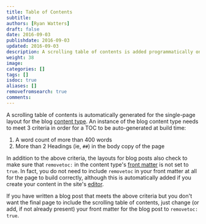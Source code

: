```yaml
---
title: Table of Contents
subtitle:
authors: [Ryan Watters]
draft: false
date: 2016-09-03
publishdate: 2016-09-03
updated: 2016-09-03
description: A scrolling table of contents is added programmatically only to blog posts according to word count and heading structure.
weight: 38
image:
categories: []
tags: []
isdoc: true
aliases: []
removefromsearch: true
comments:
---
```


A scrolling table of contents is automatically generated for the single-page layout for the blog [content type][]. An instance of the blog content type needs to meet 3 criteria in order for a TOC to be auto-generated at build time:

1. A word count of more than 400 words
2. More than 2 Headings (ie, `##`) in the body copy of the page

In addition to the above criteria, the layouts for blog posts also check to make sure that `removetoc:` in the content type's [front matter][] is not set to `true`. In fact, you do not need to include `removetoc` in your front matter at all for the page to build correctly, although this is automatically added if you create your content in the site's [editor][].

If you have written a blog post that meets the above criteria but you don't want the final page to include the scrolling table of contents, just change (or add, if not already present) your front matter for the blog post to `removetoc: true`.


[content type]: #content-types
[editor]: /editor
[front matter]: #front-matter

